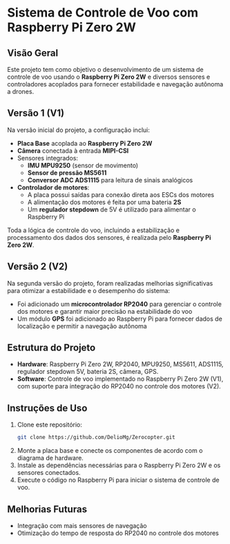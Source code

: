 #  Sistema de Controle de Voo com Raspberry Pi Zero 2W

## Visão Geral

Este projeto tem como objetivo o desenvolvimento de um sistema de controle de voo usando o **Raspberry Pi Zero 2W** e diversos sensores e controladores acoplados para fornecer estabilidade e navegação autônoma a drones.

## Versão 1 (V1)

Na versão inicial do projeto, a configuração inclui:
- **Placa Base** acoplada ao **Raspberry Pi Zero 2W**
- **Câmera** conectada à entrada **MIPI-CSI**
- Sensores integrados:
  - **IMU MPU9250** (sensor de movimento)
  - **Sensor de pressão MS5611**
  - **Conversor ADC ADS1115** para leitura de sinais analógicos
- **Controlador de motores**:
  - A placa possui saídas para conexão direta aos ESCs dos motores
  - A alimentação dos motores é feita por uma bateria **2S**
  - Um **regulador stepdown** de 5V é utilizado para alimentar o Raspberry Pi

Toda a lógica de controle do voo, incluindo a estabilização e processamento dos dados dos sensores, é realizada pelo **Raspberry Pi Zero 2W**.

## Versão 2 (V2)

Na segunda versão do projeto, foram realizadas melhorias significativas para otimizar a estabilidade e o desempenho do sistema:
- Foi adicionado um **microcontrolador RP2040** para gerenciar o controle dos motores e garantir maior precisão na estabilidade do voo
- Um módulo **GPS** foi adicionado ao Raspberry Pi para fornecer dados de localização e permitir a navegação autônoma

## Estrutura do Projeto

- **Hardware**: Raspberry Pi Zero 2W, RP2040, MPU9250, MS5611, ADS1115, regulador stepdown 5V, bateria 2S, câmera, GPS.
- **Software**: Controle de voo implementado no Raspberry Pi Zero 2W (V1), com suporte para integração do RP2040 no controle dos motores (V2).

## Instruções de Uso

1. Clone este repositório:
    ```bash
    git clone https://github.com/DelioMg/Zerocopter.git
    ```
2. Monte a placa base e conecte os componentes de acordo com o diagrama de hardware.
3. Instale as dependências necessárias para o Raspberry Pi Zero 2W e os sensores conectados.
4. Execute o código no Raspberry Pi para iniciar o sistema de controle de voo.

## Melhorias Futuras

- Integração com mais sensores de navegação
- Otimização do tempo de resposta do RP2040 no controle dos motores
